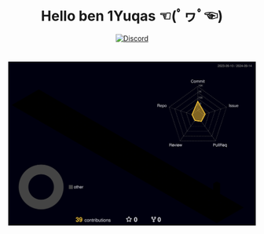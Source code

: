 <h1 align="center">Hello ben 1Yuqas ☜(ﾟヮﾟ☜)</h1>
<p align="center"></p>

<div align="center">
    <a href="https://discord.gg/rowrain"><img src="https://img.shields.io/discord/1193188455946133645?logo=discord" alt="Discord"/></a>
    </div>

# 
    
![](./profile-3d-contrib/profile-night-rainbow.svg)
</picture>


